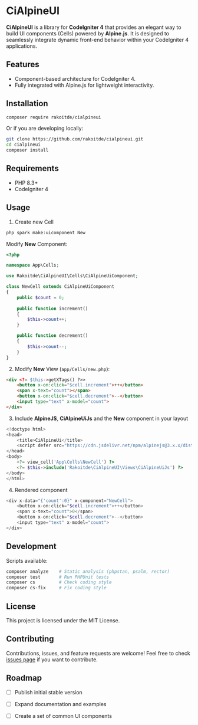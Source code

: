 # CiAlpineUI

**CiAlpineUI** is a library for **CodeIgniter 4** that provides an elegant way to build UI components (Cells) powered by **Alpine.js**. It is designed to seamlessly integrate dynamic front-end behavior within your CodeIgniter 4 applications.

## Features

- Component-based architecture for CodeIgniter 4.
- Fully integrated with Alpine.js for lightweight interactivity.

## Installation

```bash
composer require rakoitde/cialpineui
```

Or if you are developing locally:

```bash
git clone https://github.com/rakoitde/cialpineui.git
cd cialpineui
composer install
```

## Requirements

- PHP 8.3+
- CodeIgniter 4

## Usage

1. Create new Cell

```bash
php spark make:uicomponent New
```

Modify **New** Component:

```php
<?php

namespace App\Cells;

use Rakoitde\CiAlpineUI\Cells\CiAlpineUiComponent;

class NewCell extends CiAlpineUiComponent
{
    public $count = 0;
    
    public function increment()
    {
        $this->count++;
    }

    public function decrement()
    {
        $this->count--;
    }
}
```

2. Modify **New** View (`app/Cells/new.php`):

```html
<div <?= $this->getXTags() ?>>
    <button x-on:click="$cell.increment">++</button>
    <span x-text="count"></span>
    <button x-on:click="$cell.decrement">--</button>
    <input type="text" x-model="count">
</div>
```

3. Include **AlpineJS**, **CiAlpineUiJs** and the **New** component in your layout

```php
<!doctype html>
<head>
    <title>CiAlpineUi</title>
    <script defer src="https://cdn.jsdelivr.net/npm/alpinejs@3.x.x/dist/cdn.min.js"></script>
</head>
<body>
    <?= view_cell('App\Cells\NewCell') ?>
    <?= $this->include('Rakoitde\CiAlpineUI\Views\CiAlpineUiJs') ?>
</body>
</html>
```

4. Rendered component

```php
<div x-data="{'count':0}" x-component="NewCell">
    <button x-on:click="$cell.increment">++</button>
    <span x-text="count">0</span>
    <button x-on:click="$cell.decrement">--</button>
    <input type="text" x-model="count">
</div>
```

## Development

Scripts available:

```bash
composer analyze    # Static analysis (phpstan, psalm, rector)
composer test       # Run PHPUnit tests
composer cs         # Check coding style
composer cs-fix     # Fix coding style
```

## License

This project is licensed under the MIT License.

## Contributing

Contributions, issues, and feature requests are welcome!
Feel free to check [issues page](https://github.com/rakoitde/cialpineui/issues) if you want to contribute.

## Roadmap

- [ ] Publish initial stable version
- [ ] Expand documentation and examples
- [ ] Create a set of common UI components

